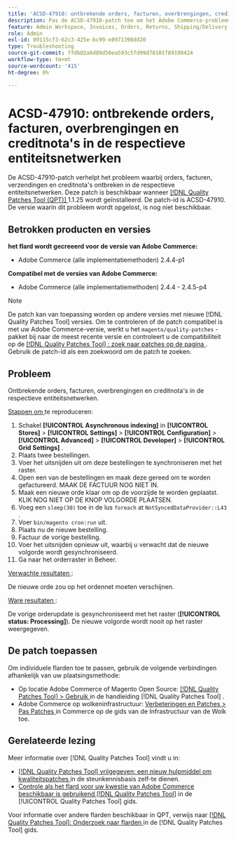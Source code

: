 ```yaml
---
title: 'ACSD-47910: ontbrekende orders, facturen, overbrengingen, creditnota''s in de respectieve entiteitsnetwerken'
description: Pas de ACSD-47910-patch toe om het Adobe Commerce-probleem op te lossen wanneer er in de respectievelijke entiteitsnetwerken orders, facturen, verzendingen en creditnota's ontbreken.
feature: Admin Workspace, Invoices, Orders, Returns, Shipping/Delivery
role: Admin
exl-id: 09115cf3-62c3-425e-bc99-e8971398dd20
type: Troubleshooting
source-git-commit: 7fdb02a6d89d50ea593c5fd99d78101f89198424
workflow-type: tm+mt
source-wordcount: '415'
ht-degree: 0%

---
```


# ACSD-47910: ontbrekende orders, facturen, overbrengingen en creditnota&#39;s in de respectieve entiteitsnetwerken

De ACSD-47910-patch verhelpt het probleem waarbij orders, facturen, verzendingen en creditnota&#39;s ontbreken in de respectieve entiteitsnetwerken. Deze patch is beschikbaar wanneer [[!DNL Quality Patches Tool (QPT)] ](https://experienceleague.adobe.com/en/docs/commerce-operations/tools/quality-patches-tool/quality-patches-tool-to-self-serve-quality-patches) 1.1.25 wordt geïnstalleerd. De patch-id is ACSD-47910. De versie waarin dit probleem wordt opgelost, is nog niet beschikbaar.

## Betrokken producten en versies

**het flard wordt gecreeerd voor de versie van Adobe Commerce:**
* Adobe Commerce (alle implementatiemethoden) 2.4.4-p1

**Compatibel met de versies van Adobe Commerce:**
* Adobe Commerce (alle implementatiemethoden) 2.4.4 - 2.4.5-p4

>[!NOTE]
>
>De patch kan van toepassing worden op andere versies met nieuwe [!DNL Quality Patches Tool] versies. Om te controleren of de patch compatibel is met uw Adobe Commerce-versie, werkt u het `magento/quality-patches` -pakket bij naar de meest recente versie en controleert u de compatibiliteit op de [[!DNL Quality Patches Tool] : zoek naar patches op de pagina ](https://experienceleague.adobe.com/tools/commerce-quality-patches/index.html) . Gebruik de patch-id als een zoekwoord om de patch te zoeken.

## Probleem

Ontbrekende orders, facturen, overbrengingen en creditnota&#39;s in de respectieve entiteitsnetwerken.

<u> Stappen om </u> te reproduceren:

1. Schakel **[!UICONTROL Asynchronous indexing]** in **[!UICONTROL Stores]** > **[!UICONTROL Settings]** > **[!UICONTROL Configuration]** > **[!UICONTROL Advanced]** > **[!UICONTROL Developer]** > **[!UICONTROL Grid Settings]** .
1. Plaats twee bestellingen.
1. Voer het uitsnijden uit om deze bestellingen te synchroniseren met het raster.
1. Open een van de bestellingen en maak deze gereed om te worden gefactureerd. MAAK DE FACTUUR NOG NIET IN.
1. Maak een nieuwe orde klaar om op de voorzijde te worden geplaatst. KLIK NOG NIET OP DE KNOP VOLGORDE PLAATSEN.
1. Voeg een `sleep(30)` toe in de lus `foreach` at `NotSyncedDataProvider::L43` .
1. Voer `bin/magento cron:run` uit.
1. Plaats nu de nieuwe bestelling.
1. Factuur de vorige bestelling.
1. Voer het uitsnijden opnieuw uit, waarbij u verwacht dat de nieuwe volgorde wordt gesynchroniseerd.
1. Ga naar het orderraster in Beheer.

<u> Verwachte resultaten </u>:

De nieuwe orde zou op het ordennet moeten verschijnen.

<u> Ware resultaten </u>:

De vorige orderupdate is gesynchroniseerd met het raster (**[!UICONTROL status: Processing]**). De nieuwe volgorde wordt nooit op het raster weergegeven.

## De patch toepassen

Om individuele flarden toe te passen, gebruik de volgende verbindingen afhankelijk van uw plaatsingsmethode:

* Op locatie Adobe Commerce of Magento Open Source: [[!DNL Quality Patches Tool] > Gebruik ](/help/tools/quality-patches-tool/usage.md) in de handleiding [!DNL Quality Patches Tool] .
* Adobe Commerce op wolkeninfrastructuur: [ Verbeteringen en Patches > Pas Patches ](https://experienceleague.adobe.com/docs/commerce-cloud-service/user-guide/develop/upgrade/apply-patches.html) in Commerce op de gids van de Infrastructuur van de Wolk toe.

## Gerelateerde lezing

Meer informatie over [!DNL Quality Patches Tool] vindt u in:

* [[!DNL Quality Patches Tool]  vrijgegeven: een nieuw hulpmiddel om kwaliteitspatches ](https://experienceleague.adobe.com/en/docs/commerce-operations/tools/quality-patches-tool/quality-patches-tool-to-self-serve-quality-patches) in de steunkennisbasis zelf-te dienen.
* [ Controle als het flard voor uw kwestie van Adobe Commerce beschikbaar is gebruikend  [!DNL Quality Patches Tool]](/help/tools/quality-patches-tool/patches-available-in-qpt/check-patch-for-magento-issue-with-magento-quality-patches.md) in de [!UICONTROL Quality Patches Tool] gids.


Voor informatie over andere flarden beschikbaar in QPT, verwijs naar [[!DNL Quality Patches Tool]: Onderzoek naar flarden ](https://experienceleague.adobe.com/tools/commerce-quality-patches/index.html) in de [!DNL Quality Patches Tool] gids.
